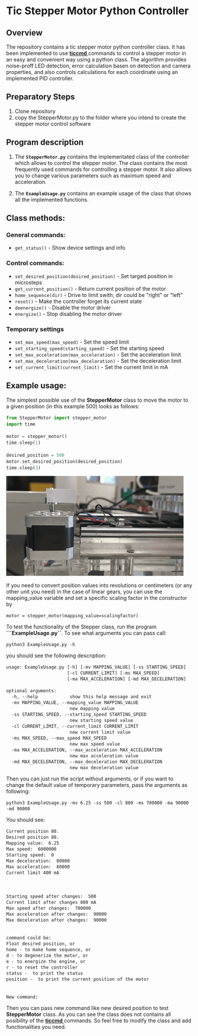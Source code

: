 # Tic Stepper Motor Python Controller
## Overview
The repository contains a tic stepper motor python controller class. It has been implemented to use [**ticcmd** ](https://www.pololu.com/docs/0J71/8) commands to control a stepper motor in an easy and convenient way using a python class. The algorithm provides noise-proff LED detection, error calculation basen on detection and camera properties, and also controls calculations for each coordinate using an implemented PID controller.

## Preparatory Steps
1. Clone repository
2. copy the StepperMotor.py to the folder where you intend to create the stepper motor control software

## Program description
1. The **```StepperMotor.py```** contains the implementated class of the controller which allows to control the stepper motor. The class contains the most frequently used commands for controlling a stepper motor. It also allows you to change various parameters such as maximum speed and acceleration.

2. The **```ExampleUsage.py```** contains an example  usage of the class  that shows all the implemented functions.

## Class methods:

### General commands:
- ``get_status()`` - Show device settings and info

### Control commands:
- ``set_desired_position(desired_position)`` - Set targed position in microsteps
- ``get_current_position()`` - Return current position of the motor 
- ``home_sequence(dir)`` - Drive to limit swith; dir could be "right" or "left"
- ``reset()`` - Make the controller forget its current state
- ``deenergize()`` - Disable the motor driver 
- ``energize()`` - Stop disabling the motor driver 

### Temporary settings
- ``set_max_speed(max_speed)`` - Set the speed limit
- ``set_starting_speed(starting_speed)`` - Set the starting speed 
- ``set_max_acceleration(max_acceleration)`` - Set the acceleration limit
- ``set_max_deceleration(max_decelaration)`` - Set the deceleration limit
- ``set_current_limit(current_limit)`` - Set the current limit in mA

## Example usage:
The simplest possible use of the **StepperMotor** class to move the motor to a given position (in this example 500) looks as follows:
```python
from StepperMotor import stepper_motor
import time

motor = stepper_motor()
time.sleep(1)

desired_position = 500
motor.set_desired_position(desired_position)
time.sleep(3)
```
![StepperMotor](StepperMotor.gif)

If you need to convert position values into revolutions or centimeters (or any other unit you need) in the case of linear gears, you can use the mapping_value variable and set a specific scaling factor in the constructor by
```
motor = stepper_motor(mapping_value=scalingfactor)
```

To test the functionality of the Stepper class, run the program **```ExampleUsage.py``**. 
To see what arguments you can pass call:
```
python3 ExampleUsage.py -h 
```
you should see the following description:
```
usage: ExampleUsage.py [-h] [-mv MAPPING_VALUE] [-ss STARTING_SPEED]
                       [-cl CURRENT_LIMIT] [-ms MAX_SPEED]
                       [-ma MAX_ACCELERATION] [-md MAX_DECELERATION]

optional arguments:
  -h, --help            show this help message and exit
  -mv MAPPING_VALUE, --mapping_value MAPPING_VALUE
                        new mapping value
  -ss STARTING_SPEED, --starting_speed STARTING_SPEED
                        new starting speed value
  -cl CURRENT_LIMIT, --current_limit CURRENT_LIMIT
                        new current limit value
  -ms MAX_SPEED, --max_speed MAX_SPEED
                        new max speed value
  -ma MAX_ACCELERATION, --max_acceleration MAX_ACCELERATION
                        new max acceleration value
  -md MAX_DECELERATION, --max_deceleration MAX_DECELERATION
                        new max deceleration value

```
Then you can just run the script without arguments, or if you want to change the default value of temporary parameters, pass the arguments as following:
```
python3 ExampleUsage.py -mv 6.25 -ss 500 -cl 800 -ms 700000 -ma 90000 -md 90000
```
You should see: 
```
Current position 80.
Desired position 80.
Mapping value:  6.25
Max speed:  6000000
Starting speed:  0
Max deceleration:  80000
Max acceleration:  80000
Current limit 400 mA



Starting speed after changes:  500
Current limit after changes 800 mA
Max speed after changes:  700000
Max acceleration after changes:  90000
Max deceleration after changes:  90000


command could be:
Float desired position, or
home - to make home sequence, or
d - to degenerize the motor, or
e - to energize the engine, or
r - to reset the controller
status -  to print the status
position -  to print the current position of the motor


New command: 
```
Then you can pass new command like new desired position to test **StepperMotor** class. As you can see the class does not contains all posibility of the [**ticcmd** ](https://www.pololu.com/docs/0J71/8) commands. So feel free to modify the class and add functionalities you need.




